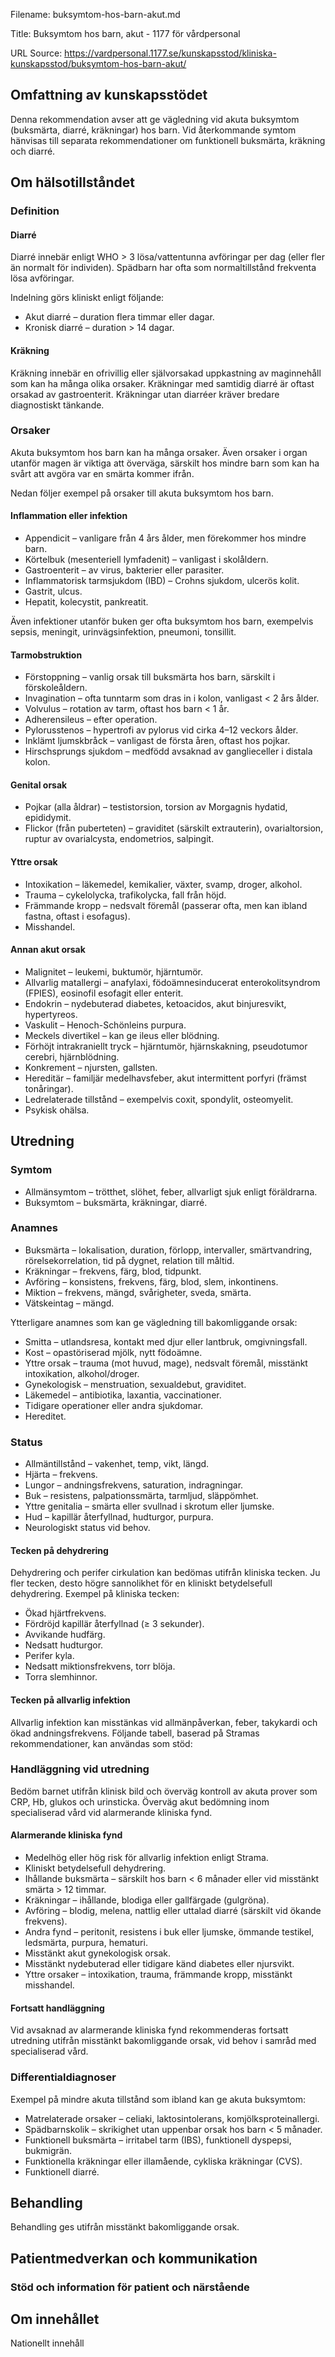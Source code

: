 Filename: buksymtom-hos-barn-akut.md

Title: Buksymtom hos barn, akut - 1177 för vårdpersonal

URL Source: https://vardpersonal.1177.se/kunskapsstod/kliniska-kunskapsstod/buksymtom-hos-barn-akut/

Omfattning av kunskapsstödet
----------------------------

Denna rekommendation avser att ge vägledning vid akuta buksymtom (buksmärta, diarré, kräkningar) hos barn. Vid återkommande symtom hänvisas till separata rekommendationer om funktionell buksmärta, kräkning och diarré.

Om hälsotillståndet
-------------------

### Definition

#### Diarré

Diarré innebär enligt WHO \> 3 lösa/vattentunna avföringar per dag (eller fler än normalt för individen). Spädbarn har ofta som normaltillstånd frekventa lösa avföringar.

Indelning görs kliniskt enligt följande:

*   Akut diarré – duration flera timmar eller dagar.
*   Kronisk diarré – duration \> 14 dagar.

#### Kräkning

Kräkning innebär en ofrivillig eller självorsakad uppkastning av maginnehåll som kan ha många olika orsaker. Kräkningar med samtidig diarré är oftast orsakad av gastroenterit. Kräkningar utan diarréer kräver bredare diagnostiskt tänkande.

### Orsaker

Akuta buksymtom hos barn kan ha många orsaker. Även orsaker i organ utanför magen är viktiga att överväga, särskilt hos mindre barn som kan ha svårt att avgöra var en smärta kommer ifrån.

Nedan följer exempel på orsaker till akuta buksymtom hos barn.

#### Inflammation eller infektion

*   Appendicit – vanligare från 4 års ålder, men förekommer hos mindre barn.
*   Körtelbuk (mesenteriell lymfadenit) – vanligast i skolåldern.
*   Gastroenterit – av virus, bakterier eller parasiter.
*   Inflammatorisk tarmsjukdom (IBD) – Crohns sjukdom, ulcerös kolit.
*   Gastrit, ulcus.
*   Hepatit, kolecystit, pankreatit.

Även infektioner utanför buken ger ofta buksymtom hos barn, exempelvis sepsis, meningit, urinvägsinfektion, pneumoni, tonsillit.

#### Tarmobstruktion

*   Förstoppning – vanlig orsak till buksmärta hos barn, särskilt i förskoleåldern.
*   Invagination – ofta tunntarm som dras in i kolon, vanligast < 2 års ålder.
*   Volvulus – rotation av tarm, oftast hos barn < 1 år.
*   Adherensileus – efter operation.
*   Pylorusstenos – hypertrofi av pylorus vid cirka 4–12 veckors ålder.
*   Inklämt ljumskbråck – vanligast de första åren, oftast hos pojkar.
*   Hirschsprungs sjukdom – medfödd avsaknad av ganglieceller i distala kolon.

#### Genital orsak

*   Pojkar (alla åldrar) – testistorsion, torsion av Morgagnis hydatid, epididymit.
*   Flickor (från puberteten) – graviditet (särskilt extrauterin), ovarialtorsion, ruptur av ovarialcysta, endometrios, salpingit.

#### Yttre orsak

*   Intoxikation – läkemedel, kemikalier, växter, svamp, droger, alkohol.
*   Trauma – cykelolycka, trafikolycka, fall från höjd.
*   Främmande kropp – nedsvalt föremål (passerar ofta, men kan ibland fastna, oftast i esofagus).
*   Misshandel.

#### Annan akut orsak

*   Malignitet – leukemi, buktumör, hjärntumör.
*   Allvarlig matallergi – anafylaxi, födoämnesinducerat enterokolitsyndrom (FPIES), eosinofil esofagit eller enterit.
*   Endokrin – nydebuterad diabetes, ketoacidos, akut binjuresvikt, hypertyreos.
*   Vaskulit – Henoch-Schönleins purpura.
*   Meckels divertikel – kan ge ileus eller blödning.
*   Förhöjt intrakraniellt tryck – hjärntumör, hjärnskakning, pseudotumor cerebri, hjärnblödning.
*   Konkrement – njursten, gallsten.
*   Hereditär – familjär medelhavsfeber, akut intermittent porfyri (främst tonåringar).
*   Ledrelaterade tillstånd – exempelvis coxit, spondylit, osteomyelit.
*   Psykisk ohälsa.

Utredning
---------

### Symtom

*   Allmänsymtom – trötthet, slöhet, feber, allvarligt sjuk enligt föräldrarna.
*   Buksymtom – buksmärta, kräkningar, diarré.

### Anamnes

*   Buksmärta – lokalisation, duration, förlopp, intervaller, smärtvandring, rörelsekorrelation, tid på dygnet, relation till måltid.
*   Kräkningar – frekvens, färg, blod, tidpunkt.
*   Avföring – konsistens, frekvens, färg, blod, slem, inkontinens.
*   Miktion – frekvens, mängd, svårigheter, sveda, smärta.
*   Vätskeintag – mängd.

Ytterligare anamnes som kan ge vägledning till bakomliggande orsak:

*   Smitta – utlandsresa, kontakt med djur eller lantbruk, omgivningsfall.
*   Kost – opastöriserad mjölk, nytt födoämne.
*   Yttre orsak – trauma (mot huvud, mage), nedsvalt föremål, misstänkt intoxikation, alkohol/droger.
*   Gynekologisk – menstruation, sexualdebut, graviditet.
*   Läkemedel – antibiotika, laxantia, vaccinationer.
*   Tidigare operationer eller andra sjukdomar.
*   Hereditet.

### Status

*   Allmäntillstånd – vakenhet, temp, vikt, längd.
*   Hjärta – frekvens.
*   Lungor – andningsfrekvens, saturation, indragningar.
*   Buk – resistens, palpationssmärta, tarmljud, släppömhet.
*   Yttre genitalia – smärta eller svullnad i skrotum eller ljumske.
*   Hud – kapillär återfyllnad, hudturgor, purpura.
*   Neurologiskt status vid behov.

#### Tecken på dehydrering

Dehydrering och perifer cirkulation kan bedömas utifrån kliniska tecken. Ju fler tecken, desto högre sannolikhet för en kliniskt betydelsefull dehydrering. Exempel på kliniska tecken:

*   Ökad hjärtfrekvens.
*   Fördröjd kapillär återfyllnad (≥ 3 sekunder).
*   Avvikande hudfärg.
*   Nedsatt hudturgor.
*   Perifer kyla.
*   Nedsatt miktionsfrekvens, torr blöja.
*   Torra slemhinnor.

#### Tecken på allvarlig infektion

Allvarlig infektion kan misstänkas vid allmänpåverkan, feber, takykardi och ökad andningsfrekvens. Följande tabell, baserad på Stramas rekommendationer, kan användas som stöd:

### Handläggning vid utredning

Bedöm barnet utifrån klinisk bild och överväg kontroll av akuta prover som CRP, Hb, glukos och urinsticka. Överväg akut bedömning inom specialiserad vård vid alarmerande kliniska fynd.

#### Alarmerande kliniska fynd

*   Medelhög eller hög risk för allvarlig infektion enligt Strama.
*   Kliniskt betydelsefull dehydrering.
*   Ihållande buksmärta – särskilt hos barn < 6 månader eller vid misstänkt smärta \> 12 timmar.
*   Kräkningar – ihållande, blodiga eller gallfärgade (gulgröna).
*   Avföring – blodig, melena, nattlig eller uttalad diarré (särskilt vid ökande frekvens).
*   Andra fynd – peritonit, resistens i buk eller ljumske, ömmande testikel, ledsmärta, purpura, hematuri.
*   Misstänkt akut gynekologisk orsak.
*   Misstänkt nydebuterad eller tidigare känd diabetes eller njursvikt.
*   Yttre orsaker – intoxikation, trauma, främmande kropp, misstänkt misshandel.

#### Fortsatt handläggning

Vid avsaknad av alarmerande kliniska fynd rekommenderas fortsatt utredning utifrån misstänkt bakomliggande orsak, vid behov i samråd med specialiserad vård.

### Differentialdiagnoser

Exempel på mindre akuta tillstånd som ibland kan ge akuta buksymtom:

*   Matrelaterade orsaker – celiaki, laktosintolerans, komjölksproteinallergi.
*   Spädbarnskolik – skrikighet utan uppenbar orsak hos barn < 5 månader.
*   Funktionell buksmärta – irritabel tarm (IBS), funktionell dyspepsi, bukmigrän.
*   Funktionella kräkningar eller illamående, cykliska kräkningar (CVS).
*   Funktionell diarré.

Behandling
----------

Behandling ges utifrån misstänkt bakomliggande orsak.

Patientmedverkan och kommunikation
----------------------------------

### Stöd och information för patient och närstående

Om innehållet
-------------

Nationellt innehåll
